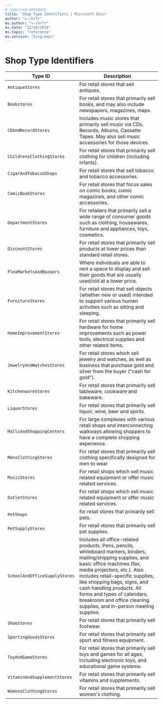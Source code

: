 ```yaml
---
# required metadata
title: "Shop Type Identifiers | Microsoft Docs"
author: "v-chrfr"
ms.author: "v-chrfr"
ms.date: "12/10/2018"
ms.topic: "reference"
ms.service: "bing-maps"
---
```


# Shop Type Identifiers

Type ID | Description
-----------|------------
`AntiqueStores` | For retail stores that sell antiques. 
`Bookstores` | For retail stores that primarily sell books, and may also include newspapers, magazines, maps.
`CDAndRecordStores` | Includes music stores that primarily sell music via CDs, Records, Albums, Cassette Tapes. May also sell music accessories for those devices.
`ChildrensClothingStores` | For retail stores that primarily sell clothing for children (including infants).
`CigarAndTobaccoShops` | For retail stores that sell tobacco and tobacco accessories.
`ComicBookStores` | For retail stores that focus sales on comic books, comic magazines, and other comic accessories.
`DepartmentStores` |For retailers that primarily sell a wide range of consumer goods such as clothing, housewares, furniture and appliances, toys, cosmetics. 
`DiscountStores` | For retail stores that primarily sell products at lower prices than standard retail stores.
`FleaMarketsAndBazaars` |  Where individuals are able to rent a space to display and sell their goods that are usually used/old at a lower price. 
`FurnitureStores` | For retail stores that sell objects (whether new or used) intended to support various human activities such as sitting and sleeping.
`HomeImprovementStores` | For retail stores that primarily sell hardware for home improvements such as power tools, electrical supplies and other related items. 
`JewelryAndWatchesStores` | For retail stores which sell jewelry and watches, as well as business that purchase gold and silver from the buyer ("cash for gold").
`KitchenwareStores` | For retail stores that primarily sell tableware, cookware and bakeware.
`LiquorStores` | For retail stores that primarily sell liquor, wine, beer and spirits.
`MallsAndShoppingCenters` | For large complexes with various retail shops and interconnecting walkways allowing shoppers to have a complete shopping experience.
`MensClothingStores` | For retail stores that primarily sell clothing specifically designed for men to wear
`MusicStores` | For retail shops which sell music related equipment or offer music related services. 
`OutletStores` | For retail shops which sell music related equipment or offer music related services. 
`PetShops` | for retail stores that primarily sell pets.
`PetSupplyStores` | For retail stores that primarily sell pet supplies.
`SchoolAndOfficeSupplyStores` | Includes all office-related products. Pens, pencils, whiteboard markers, binders, mailing/shipping supplies, and basic office machines (fax, media projectors, etc.). Also includes retail-specific supplies, like shopping bags, signs, and cash handling products. All forms and types of calendars, breakroom and office cleaning supplies, and in-person meeting supplies.
`ShoeStores` | For retail stores that primarily sell footwear.
`SportingGoodsStores` | For retail stores that primarily sell sport and fitness equipment.
`ToyAndGameStores` | For retail stores that primarily sell toys and games for all ages, including electronic toys, and educational game systems.
`VitaminAndSupplementStores` | For retail stores that primarily sell vitamins and supplements. 
`WomensClothingStores` | For retail stores that primarily sell women's clothing.